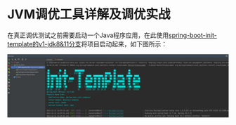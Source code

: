 # JVM调优工具详解及调优实战

在真正调优测试之前需要启动一个Java程序应用，在此使用[spring-boot-init-template的v1-jdk8&11分支](https://github.com/AntonyCheng/spring-boot-init-template/tree/v1-jdk8&11)将项目启动起来，如下图所示：

![image-20241211170017346](./assets/image-20241211170017346.png)

